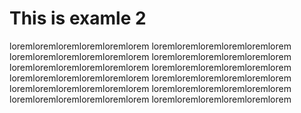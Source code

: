  # This is examle 2

 loremloremloremloremloremlorem  loremloremloremloremloremlorem loremloremloremloremloremlorem loremloremloremloremloremlorem loremloremloremloremloremlorem loremloremloremloremloremlorem  loremloremloremloremloremlorem  loremloremloremloremloremlorem loremloremloremloremloremlorem loremloremloremloremloremlorem loremloremloremloremloremlorem loremloremloremloremloremlorem